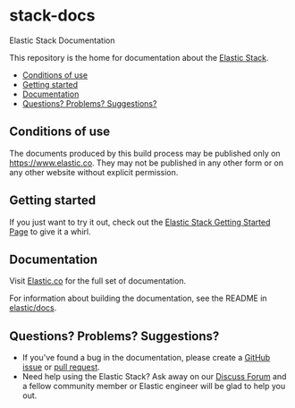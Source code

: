 # stack-docs
Elastic Stack Documentation

This repository is the home for documentation about the [Elastic Stack](https://www.elastic.co/elastic-stack).

- [Conditions of use](#conditions-of-use)
- [Getting started](#getting-started)
- [Documentation](#documentation)
- [Questions? Problems? Suggestions?](#questions-problems-suggestions)

## Conditions of use

The documents produced by this build process may be published only on
https://www.elastic.co. They may not be published in any other form or
on any other website without explicit permission.

## Getting started

If you just want to try it out, check out the [Elastic Stack Getting Started Page](https://www.elastic.co/start) to give it a whirl.

## Documentation

Visit [Elastic.co](https://www.elastic.co/guide/index.html) for the full set of documentation.

For information about building the documentation, see the README in [elastic/docs](https://github.com/elastic/docs).

## Questions? Problems? Suggestions?

- If you've found a bug in the documentation, please create a [GitHub issue](https://github.com/elastic/stack-docs/issues/new) or [pull request](https://github.com/elastic/stack-docs/pulls).
- Need help using the Elastic Stack? Ask away on our [Discuss Forum](https://discuss.elastic.co/c/elastic-stack/) and a fellow community member or
Elastic engineer will be glad to help you out.
